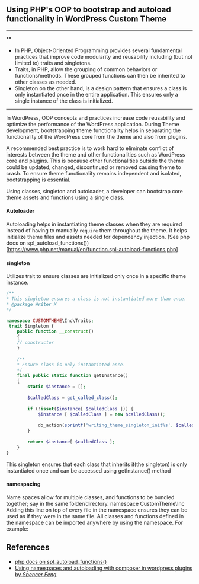 ## Using PHP's OOP to bootstrap and autoload functionality in WordPress Custom Theme
-- --
**
* In PHP, Object-Oriented Programming provides several fundamental practices that improve code modularity and reusability including (but not limited to) traits and singletons.
* Traits, in PHP, allow the grouping of common behaviors or functions/methods. These grouped functions can then be inherited to other classes as needed.
* Singleton on the other hand, is a design pattern that ensures a class is only instantiated once in the entire application. This ensures only a single instance of the class is initialized.
----
In WordPress, OOP concepts and practices increase code reusability and optimize the performance of the WordPress application.
During Theme development, bootstrapping theme functionality helps in separating the functionality of the WordPress core from the theme and also from plugins.

<p>A recommended best practice is to work hard to eliminate conflict of interests between the theme and other functionalities such as WordPress core and plugins. This is because other functionalities outside the theme could be updated, changed, discontinued or removed causing theme to crash. To ensure theme functionality remains independent and isolated, bootstrapping is essential.</p>

Using classes, singleton and autoloader, a developer can bootstrap core theme assets and functions using a single class. 
#### Autoloader
Autoloading helps in instantiating theme classes when they are required instead of having to manually `require` them throughout the theme. It helps initialize theme files and assets needed for dependency injection. (See php docs on spl_autoload_functions())[https://www.php.net/manual/en/function.spl-autoload-functions.php]

#### singleton
Utilizes trait to ensure classes are initialized only once in a specific theme instance.
```php
/**
* This singleton ensures a class is not instantiated more than once.
* @package Writer X
*/

namespace CUSTOMTHEME\Inc\Traits;
 trait Singleton {
    public function __construct()
    {
    // constructor
    }
    
    /**
    * Ensure class is only instantiated once.
    */
    final public static function getInstance()
    {
        static $instance = [];
        
        $calledClass = get_called_class();
        
        if (!isset($instance[ $calledClass ])) {
            $instance [ $calledClass ] = new $calledClass();
            
            do_action(sprintf('writing_theme_singleton_init%s', $calledClass));
        }
        
        return $instance[ $calledClass ];
    }
}
```

This singleton ensures that each class that inherits it(the singleton) is only instantiated once and can be accessed using getInstance() method

#### namespacing
Name spaces allow for multiple classes, and functions to be bundled together; say in the same folder/directory.
namespace CustomTheme\Inc
Adding this line on top of every file in the namespace ensures they can be used as if they were in the same file. All classes and functions defined in the namespace can be imported anywhere by using the namespace. For example:

## References
* [php docs on spl_autoload_functions()](https://www.php.net/manual/en/function.spl-autoload-functions.php)
* [Using namespaces and autoloading with composer in wordpress plugins by *Spencer Feng*](https://spencerfeng.medium.com/using-namespaces-and-autoloading-with-composer-in-wordpress-plugins-72ea36d82369)

